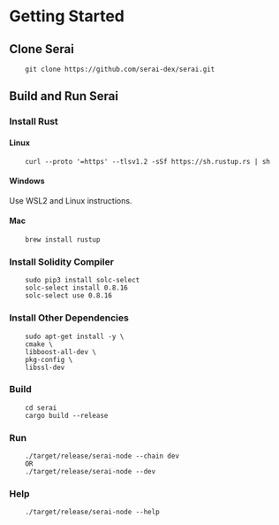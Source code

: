 # Getting Started

## Clone Serai
```
    git clone https://github.com/serai-dex/serai.git
```

## Build and Run Serai

### Install Rust

#### Linux
```
    curl --proto '=https' --tlsv1.2 -sSf https://sh.rustup.rs | sh
```

#### Windows

Use WSL2 and Linux instructions.


#### Mac

```
    brew install rustup
```

### Install Solidity Compiler
```
    sudo pip3 install solc-select
    solc-select install 0.8.16
    solc-select use 0.8.16
```
### Install Other Dependencies
```
    sudo apt-get install -y \
    cmake \
    libboost-all-dev \
    pkg-config \
    libssl-dev
```

### Build
```
    cd serai
    cargo build --release
```

### Run
```
    ./target/release/serai-node --chain dev
    OR
    ./target/release/serai-node --dev
```

### Help
```
    ./target/release/serai-node --help
```